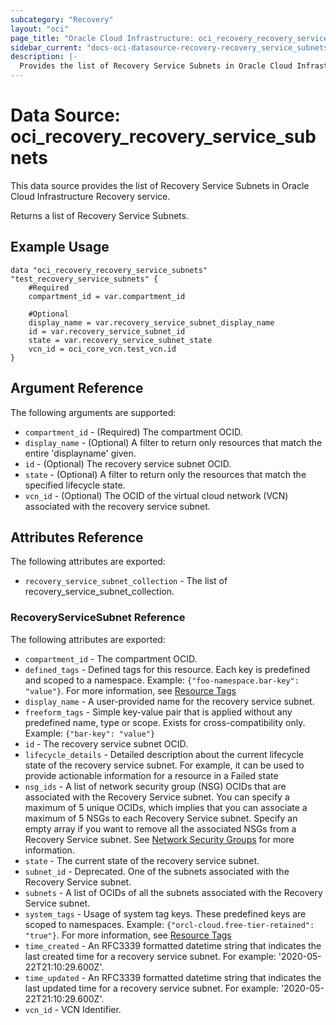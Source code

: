 ```yaml
---
subcategory: "Recovery"
layout: "oci"
page_title: "Oracle Cloud Infrastructure: oci_recovery_recovery_service_subnets"
sidebar_current: "docs-oci-datasource-recovery-recovery_service_subnets"
description: |-
  Provides the list of Recovery Service Subnets in Oracle Cloud Infrastructure Recovery service
---
```


# Data Source: oci_recovery_recovery_service_subnets
This data source provides the list of Recovery Service Subnets in Oracle Cloud Infrastructure Recovery service.

Returns a list of Recovery Service Subnets.


## Example Usage

```hcl
data "oci_recovery_recovery_service_subnets" "test_recovery_service_subnets" {
	#Required
	compartment_id = var.compartment_id

	#Optional
	display_name = var.recovery_service_subnet_display_name
	id = var.recovery_service_subnet_id
	state = var.recovery_service_subnet_state
	vcn_id = oci_core_vcn.test_vcn.id
}
```

## Argument Reference

The following arguments are supported:

* `compartment_id` - (Required) The compartment OCID.
* `display_name` - (Optional) A filter to return only resources that match the entire 'displayname' given.
* `id` - (Optional) The recovery service subnet OCID.
* `state` - (Optional) A filter to return only the resources that match the specified lifecycle state.
* `vcn_id` - (Optional) The OCID of the virtual cloud network (VCN) associated with the recovery service subnet.


## Attributes Reference

The following attributes are exported:

* `recovery_service_subnet_collection` - The list of recovery_service_subnet_collection.

### RecoveryServiceSubnet Reference

The following attributes are exported:

* `compartment_id` - The compartment OCID.
* `defined_tags` - Defined tags for this resource. Each key is predefined and scoped to a namespace. Example: `{"foo-namespace.bar-key": "value"}`. For more information, see [Resource Tags](https://docs.oracle.com/en-us/iaas/Content/General/Concepts/resourcetags.htm) 
* `display_name` - A user-provided name for the recovery service subnet.
* `freeform_tags` - Simple key-value pair that is applied without any predefined name, type or scope. Exists for cross-compatibility only. Example: `{"bar-key": "value"}` 
* `id` - The recovery service subnet OCID.
* `lifecycle_details` - Detailed description about the current lifecycle state of the recovery service subnet. For example, it can be used to provide actionable information for a resource in a Failed state
* `nsg_ids` - A list of network security group (NSG) OCIDs that are associated with the Recovery Service subnet. You can specify a maximum of 5 unique OCIDs, which implies that you can associate a maximum of 5 NSGs to each Recovery Service subnet. Specify an empty array if you want to remove all the associated NSGs from a Recovery Service subnet. See [Network Security Groups](https://docs.cloud.oracle.com/iaas/api/#/en/iaas/latest/NetworkSecurityGroup/) for more information. 
* `state` - The current state of the recovery service subnet. 
* `subnet_id` - Deprecated. One of the subnets associated with the Recovery Service subnet. 
* `subnets` - A list of OCIDs of all the subnets associated with the Recovery Service subnet.
* `system_tags` - Usage of system tag keys. These predefined keys are scoped to namespaces. Example: `{"orcl-cloud.free-tier-retained": "true"}`. For more information, see [Resource Tags](https://docs.oracle.com/en-us/iaas/Content/General/Concepts/resourcetags.htm) 
* `time_created` - An RFC3339 formatted datetime string that indicates the last created time for a recovery service subnet. For example: '2020-05-22T21:10:29.600Z'. 
* `time_updated` - An RFC3339 formatted datetime string that indicates the last updated time for a recovery service subnet. For example: '2020-05-22T21:10:29.600Z'. 
* `vcn_id` - VCN Identifier.

